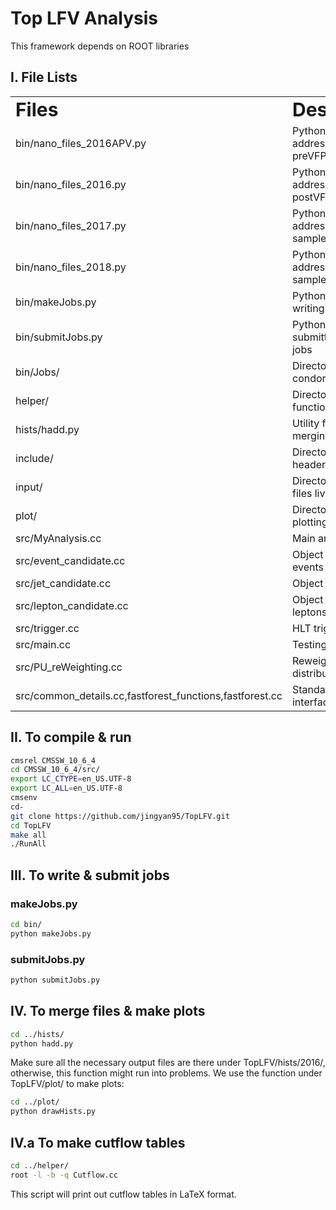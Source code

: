 # Top LFV Analysis  

This framework depends on ROOT libraries 

## I. File Lists

<table border="0">
 <tr>
    <td><b style="font-size:30px">Files</b></td>
    <td><b style="font-size:30px">Description</b></td>
 </tr>
  <tr>
    <td>bin/nano_files_2016APV.py</td>
    <td>Python file to store addresses of 2016-preVFP samples</td>
 </tr>
 <tr>
    <td>bin/nano_files_2016.py</td>
    <td>Python file to store addresses of 2016-postVFP samples</td>
 </tr>
 <tr>
    <td>bin/nano_files_2017.py</td>
    <td>Python file to store addresses of 2017 samples</td>
 </tr>
 <tr>
    <td>bin/nano_files_2018.py</td>
    <td>Python file to store addresses of 2018 samples</td>
 </tr>
 <tr>
    <td>bin/makeJobs.py</td>
    <td>Python function for writing condor jobs</td>
 </tr>
 <tr>
    <td>bin/submitJobs.py</td>
    <td>Python function for submitting condor jobs</td>
 </tr>
 <tr>
    <td>bin/Jobs/</td>
    <td>Directory where condor job files live</td>
 </tr>
 <tr>
    <td>helper/</td>
    <td>Directory where utility functions live</td>
 </tr>
 <tr>
    <td>hists/hadd.py</td>
    <td>Utility function for merging root files</td>
 </tr>
 <tr>
    <td>include/</td>
    <td>Directory where header files live</td>
 </tr>
 <tr>
    <td>input/</td>
    <td>Directory where input files live</td>
 </tr>
 <tr>
    <td>plot/</td>
    <td>Directory where plotting functions live</td>
 </tr>
 <tr>
    <td>src/MyAnalysis.cc</td>
    <td>Main analysis file</td>
 </tr>
  <tr>
    <td>src/event_candidate.cc</td>
    <td>Object class for events</td>
 </tr>
 <tr>
    <td>src/jet_candidate.cc</td>
    <td>Object class for jets</td>
 </tr>
 <tr>
    <td>src/lepton_candidate.cc</td>
    <td>Object class for leptons</td>
 </tr>
 <tr>
    <td>src/trigger.cc</td>
    <td>HLT trigger logic</td>
 </tr>
 <tr>
    <td>src/main.cc</td>
    <td>Testing file</td>
 </tr>
 <tr>
    <td>src/PU_reWeighting.cc</td>
    <td>Reweight MC pile up distribution</td>
 </tr>
 <tr>
    <td>src/common_details.cc,fastforest_functions,fastforest.cc</td>
    <td>Standalone C++ interface of XGBoost</td>
 </tr>
</table>

## II. To compile & run 

```sh
cmsrel CMSSW_10_6_4
cd CMSSW_10_6_4/src/
export LC_CTYPE=en_US.UTF-8
export LC_ALL=en_US.UTF-8
cmsenv
cd-
git clone https://github.com/jingyan95/TopLFV.git 
cd TopLFV
make all
./RunAll
```

## III. To write & submit jobs 


### makeJobs.py

```sh
cd bin/
python makeJobs.py
```

### submitJobs.py

```sh
python submitJobs.py
```

## IV. To merge files & make plots

```sh
cd ../hists/
python hadd.py
```
Make sure all the necessary output files are there under TopLFV/hists/2016/, otherwise, this function might run into problems. 
We use the function under TopLFV/plot/ to make plots:

```sh
cd ../plot/
python drawHists.py 
```

## IV.a To make cutflow tables

```sh
cd ../helper/
root -l -b -q Cutflow.cc
```
This script will print out cutflow tables in LaTeX format.
